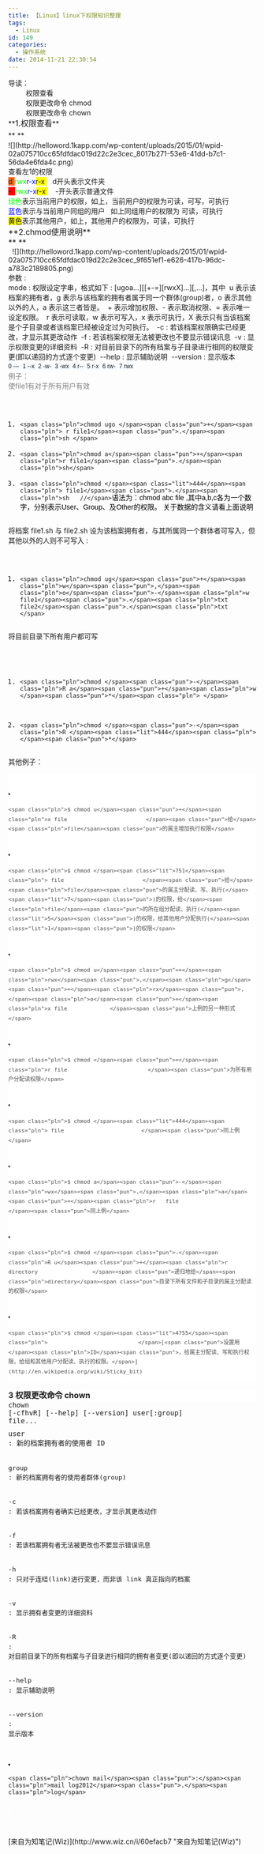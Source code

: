 ```yaml
---
title: 【Linux】linux下权限知识整理
tags:
  - Linux
id: 149
categories:
  - 操作系统
date: 2014-11-21 22:30:54
---
```


<div>导读：</div><div>&nbsp; &nbsp; &nbsp; &nbsp; &nbsp;权限查看</div><div>&nbsp; &nbsp; &nbsp; &nbsp; &nbsp;权限更改命令 chmod</div><div>&nbsp; &nbsp; &nbsp; &nbsp; &nbsp;权限更改命令 chown</div><div>
</div><div>**<span data-wiz-span="data-wiz-span" style="font-size: 12pt;">1.</span><span style="font-size: 10.5pt; line-height: 1.5;"><span data-wiz-span="data-wiz-span" style="font-size: 12pt;">权限查看</span></span>**</div><!--more--><div>**<span style="font-size: 10.5pt; line-height: 1.5;"><span data-wiz-span="data-wiz-span" style="font-size: 12pt;">
</span></span>**</div><div>![](http://helloword.1kapp.com/wp-content/uploads/2015/01/wpid-02a075710cc65fdfdac019d22c2e3cec_8017b271-53e6-41dd-b7c1-56da4e6fda4c.png)<span style="font-size: 10.5pt; line-height: 1.5;">
</span></div><div>查看左1的权限</div><div><span style="background-color: rgb(255, 104, 32);">d&nbsp;</span><font color="#00ff00">rwx</font><font color="#0000ff">r-x</font><span style="background-color: rgb(255, 255, 0);">r-x </span>&nbsp; &nbsp;d开头表示文件夹
</div><div><span style="background-color: rgb(255, 0, 0);">- &nbsp;</span><font color="#00ff00">rwx</font><font color="#0000ff">r-x</font><span style="background-color: rgb(255, 255, 0);">r-x </span>&nbsp; &nbsp; -开头表示普通文件
</div><div>
</div><div><font color="#00ff00">绿色</font>表示当前用户的权限，如上，当前用户的权限为可读，可写，可执行</div><div><font color="#0000ff">蓝色</font>表示与当前用户同组的用户 &nbsp; 如上同组用户的权限为 可读，可执行</div><div><span style="background-color: rgb(255, 255, 0);">黄色</span>表示其他用户，如上，其他用户的权限为，可读，可执行</div><div>
</div><div><span data-wiz-span="data-wiz-span" style="font-size: 12pt;">**2.chmod使用说明**</span></div><div><span data-wiz-span="data-wiz-span" style="font-size: 12pt;">**
**</span></div><div>&nbsp;&nbsp;![](http://helloword.1kapp.com/wp-content/uploads/2015/01/wpid-02a075710cc65fdfdac019d22c2e3cec_9f651ef1-e626-417b-96dc-a783c2189805.png)</div><div>参数&nbsp;:&nbsp;</div>mode&nbsp;:&nbsp;权限设定字串，格式如下&nbsp;:&nbsp;[ugoa...][[+-=][rwxX]...][,...]，其中&nbsp;
u&nbsp;表示该档案的拥有者，g&nbsp;表示与该档案的拥有者属于同一个群体(group)者，o&nbsp;表示其他以外的人，a&nbsp;表示这三者皆是。&nbsp;
+&nbsp;表示增加权限、-&nbsp;表示取消权限、=&nbsp;表示唯一设定权限。&nbsp;
r&nbsp;表示可读取，w&nbsp;表示可写入，x&nbsp;表示可执行，X&nbsp;表示只有当该档案是个子目录或者该档案已经被设定过为可执行。&nbsp;
-c&nbsp;:&nbsp;若该档案权限确实已经更改，才显示其更改动作&nbsp;
-f&nbsp;:&nbsp;若该档案权限无法被更改也不要显示错误讯息&nbsp;
-v&nbsp;:&nbsp;显示权限变更的详细资料&nbsp;
-R&nbsp;:&nbsp;对目前目录下的所有档案与子目录进行相同的权限变更(即以递回的方式逐个变更)&nbsp;
--help&nbsp;:&nbsp;显示辅助说明&nbsp;
--version&nbsp;:&nbsp;显示版本&nbsp;<div><span style="font-family: Verdana, Arial, Helvetica, sans-serif; font-size: 12px; line-height: 18px; background-color: rgb(245, 250, 254);">0 ---&nbsp;</span>
<span style="font-family: Verdana, Arial, Helvetica, sans-serif; font-size: 12px; line-height: 18px; background-color: rgb(245, 250, 254);">1 --x&nbsp;</span>
<span style="font-family: Verdana, Arial, Helvetica, sans-serif; font-size: 12px; line-height: 18px; background-color: rgb(245, 250, 254);">2 -w-&nbsp;</span>
<span style="font-family: Verdana, Arial, Helvetica, sans-serif; font-size: 12px; line-height: 18px; background-color: rgb(245, 250, 254);">3 -wx&nbsp;</span>
<span style="font-family: Verdana, Arial, Helvetica, sans-serif; font-size: 12px; line-height: 18px; background-color: rgb(245, 250, 254);">4 r--&nbsp;</span>
<span style="font-family: Verdana, Arial, Helvetica, sans-serif; font-size: 12px; line-height: 18px; background-color: rgb(245, 250, 254);">5 r-x&nbsp;</span>
<span style="font-family: Verdana, Arial, Helvetica, sans-serif; font-size: 12px; line-height: 18px; background-color: rgb(245, 250, 254);">6 rw-&nbsp;</span>
<span style="font-family: Verdana, Arial, Helvetica, sans-serif; font-size: 12px; line-height: 18px; background-color: rgb(245, 250, 254);">7 rwx</span>
<div style="color:gray">例子：</div><div style="color:gray">使file1有对于所有用户有效
</div><div><pre class="prettyprint linenums prettyprinted">

1.  `<span class="pln">chmod ugo </span><span class="pun">+</span><span class="pln"> r file1</span><span class="pun">.</span><span class="pln">sh </span>`
2.  `<span class="pln">chmod a</span><span class="pun">+</span><span class="pln">r file1</span><span class="pun">.</span><span class="pln">sh</span>`
3.  `<span class="pln">chmod </span><span class="lit">444</span><span class="pln"> file1</span><span class="pun">.</span><span class="pln">sh   //</span>`<span style="color: rgb(0, 0, 0); font-family: Arial; font-size: 14.074073791503906px; line-height: 15.55555534362793px; white-space: normal;">语法为：chmod&nbsp;abc&nbsp;file</span><span style="color: rgb(0, 0, 0); font-family: Arial; font-size: 14.074073791503906px; line-height: 15.55555534362793px; white-space: normal;">&nbsp;,</span><span style="color: rgb(0, 0, 0); font-family: Arial; font-size: 14.074073791503906px; line-height: 15.55555534362793px; white-space: normal;">其中a,b,c各为一个数字，分别表示User、Group、及Other的权限。</span><span style="color: rgb(0, 0, 0); font-family: Arial; font-size: 14.074073791503906px; line-height: 15.55555534362793px; white-space: normal;">&nbsp;关于数据的含义请看上面说明</span></pre></div><div>将档案&nbsp;file1.sh 与&nbsp;file2.sh 设为该档案拥有者，与其所属同一个群体者可写入，但其他以外的人则不可写入&nbsp;:&nbsp;
<div><pre class="prettyprint linenums prettyprinted">

1.  `<span class="pln">chmod ug</span><span class="pun">+</span><span class="pln">w</span><span class="pun">,</span><span class="pln">o</span><span class="pun">-</span><span class="pln">w file1</span><span class="pun">.</span><span class="pln">txt file2</span><span class="pun">.</span><span class="pln">txt  </span>`</pre></div><div>将目前目录下所有用户都可写
<div><pre class="prettyprint linenums prettyprinted">

1.  `<span class="pln">chmod </span><span class="pun">-</span><span class="pln">R a</span><span class="pun">+</span><span class="pln">w </span><span class="pun">*</span><span class="pln"> </span>`
2.  `<span class="pln">chmod </span><span class="pun">-</span><span class="pln">R </span><span class="lit">444</span><span class="pln"> </span><span class="pun">*</span>`</pre></div><div>其他例子：</div></div></div><div><div><div style="background-color: rgb(255, 255, 255); color: rgb(75, 75, 75); font-family: Verdana, Geneva, Arial, Helvetica, sans-serif; font-size: 13px; line-height: 19.5px;"><pre class="prettyprint linenums prettyprinted">

1.  `<span class="pln">$ chmod u</span><span class="pun">+</span><span class="pln">x file                　　　   </span><span class="pun">给</span><span class="pln">file</span><span class="pun">的属主增加执行权限</span>`
2.  `<span class="pln">$ chmod </span><span class="lit">751</span><span class="pln"> file                　　　   </span><span class="pun">给</span><span class="pln">file</span><span class="pun">的属主分配读、写、执行(</span><span class="lit">7</span><span class="pun">)的权限，给</span><span class="pln">file</span><span class="pun">的所在组分配读、执行(</span><span class="lit">5</span><span class="pun">)的权限，给其他用户分配执行(</span><span class="lit">1</span><span class="pun">)的权限</span>`
3.  `<span class="pln">$ chmod u</span><span class="pun">=</span><span class="pln">rwx</span><span class="pun">,</span><span class="pln">g</span><span class="pun">=</span><span class="pln">rx</span><span class="pun">,</span><span class="pln">o</span><span class="pun">=</span><span class="pln">x file             </span><span class="pun">上例的另一种形式</span>`
4.  `<span class="pln">$ chmod </span><span class="pun">=</span><span class="pln">r file                 　　　　 </span><span class="pun">为所有用户分配读权限</span>`
5.  `<span class="pln">$ chmod </span><span class="lit">444</span><span class="pln"> file              　　　　   </span><span class="pun">同上例</span>`
6.  `<span class="pln">$ chmod a</span><span class="pun">-</span><span class="pln">wx</span><span class="pun">,</span><span class="pln">a</span><span class="pun">+</span><span class="pln">r   file   　　 　        </span><span class="pun">同上例</span>`
7.  `<span class="pln">$ chmod </span><span class="pun">-</span><span class="pln">R u</span><span class="pun">+</span><span class="pln">r directory       　        </span><span class="pun">递归地给</span><span class="pln">directory</span><span class="pun">目录下所有文件和子目录的属主分配读的权限</span>`
8.  `<span class="pln">$ chmod </span><span class="lit">4755</span><span class="pln">                          　</span>[<span class="pun">设置用</span><span class="pln">ID</span><span class="pun">，给属主分配读、写和执行权限，给组和其他用户分配读、执行的权限。</span>](http://en.wikipedia.org/wiki/Sticky_bit)`</pre></div><div style="background-color: rgb(255, 255, 255);">**<span data-wiz-span="data-wiz-span" style="font-size: 12pt;">3&nbsp;</span><span style="font-size: 10.5pt; line-height: 1.5;"><span data-wiz-span="data-wiz-span" style="font-size: 12pt;">权限更改命令 chown</span></span>**</div><div style="background-color: rgb(255, 255, 255);">**<span style="font-size: 10.5pt; line-height: 1.5;"><span data-wiz-span="data-wiz-span" style="font-size: 12pt;">
</span></span>**</div><div><pre id="best-content-856087477" accuse="aContent" class="best-text mb-10" style="margin-top: 0px; margin-bottom: 10px; padding: 0px;">chown [-cfhvR] [--help] [--version] user[:group] file...&nbsp;</pre><pre id="best-content-856087477" accuse="aContent" class="best-text mb-10" style="margin-top: 0px; margin-bottom: 10px; padding: 0px;">user : 新的档案拥有者的使用者 ID 　<span style="font-size: 13px; line-height: 1.5;">　</span></pre><pre id="best-content-856087477" accuse="aContent" class="best-text mb-10" style="margin-top: 0px; margin-bottom: 10px; padding: 0px;"><span style="font-size: 13px; line-height: 1.5;">group : 新的档案拥有者的使用者群体(group) 　　</span></pre><pre id="best-content-856087477" accuse="aContent" class="best-text mb-10" style="margin-top: 0px; margin-bottom: 10px; padding: 0px;"><span style="font-size: 13px; line-height: 1.5;">-c : 若该档案拥有者确实已经更改，才显示其更改动作 　　</span></pre><pre id="best-content-856087477" accuse="aContent" class="best-text mb-10" style="margin-top: 0px; margin-bottom: 10px; padding: 0px;"><span style="font-size: 13px; line-height: 1.5;">-f : 若该档案拥有者无法被更改也不要显示错误讯息 　　</span></pre><pre id="best-content-856087477" accuse="aContent" class="best-text mb-10" style="margin-top: 0px; margin-bottom: 10px; padding: 0px;"><span style="font-size: 13px; line-height: 1.5;">-h : 只对于连结(link)进行变更，而非该 link 真正指向的档案 　　</span></pre><pre id="best-content-856087477" accuse="aContent" class="best-text mb-10" style="margin-top: 0px; margin-bottom: 10px; padding: 0px;"><span style="font-size: 13px; line-height: 1.5;">-v : 显示拥有者变更的详细资料 　　</span></pre><pre id="best-content-856087477" accuse="aContent" class="best-text mb-10" style="margin-top: 0px; margin-bottom: 10px; padding: 0px;"><span style="font-size: 13px; line-height: 1.5;">-R : 对目前目录下的所有档案与子目录进行相同的拥有者变更(即以递回的方式逐个变更) 　</span></pre><pre id="best-content-856087477" accuse="aContent" class="best-text mb-10" style="margin-top: 0px; margin-bottom: 10px; padding: 0px;"><span style="font-size: 13px; line-height: 1.5;">--help : 显示辅助说明 　</span></pre><pre id="best-content-856087477" accuse="aContent" class="best-text mb-10" style="margin-top: 0px; margin-bottom: 10px; padding: 0px;"><span style="font-size: 13px; line-height: 1.5;">--version : 显示版本</span></pre><div><pre class="prettyprint linenums prettyprinted">

1.  `<span class="pln">chown mail</span><span class="pun">:</span><span class="pln">mail log2012</span><span class="pun">.</span><span class="pln">log</span>`</pre></div><div>
</div><small style="background-color: rgb(255, 255, 255);"><small>&nbsp;</small></small></div></div><small><small>&nbsp;</small></small></div><div>
</div><div style="color:gray"><span style="font-size: 10.5pt; line-height: 1.5;">&nbsp;&nbsp;</span>
</div><div style="color:gray">
</div><small><small>&nbsp;</small></small><div>
</div><div>
</div><div>
</div><div>
</div><div>
</div><div>
</div><div>
</div></div>

<div>[来自为知笔记(Wiz)](http://www.wiz.cn/i/60efacb7 "来自为知笔记(Wiz)")</div>